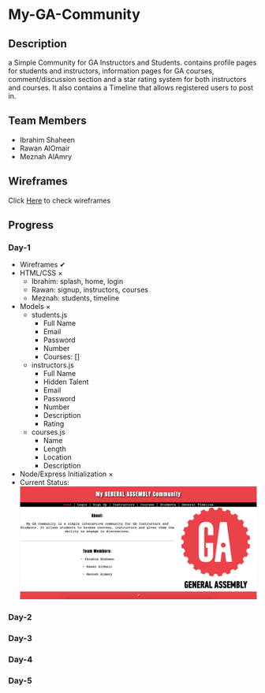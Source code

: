 # My-GA-Community
## Description
a Simple Community for GA Instructors and Students. contains profile pages for students and instructors, information pages for GA courses, comment/discussion section and a star rating system for both instructors and courses. It also contains a Timeline that allows registered users to post in.

## Team Members
- Ibrahim Shaheen
- Rawan AlOmair
- Meznah AlAmry

## Wireframes
Click [Here](./assets/wireframes/README.md) to check wireframes

## Progress

### Day-1
- Wireframes ✔︎
- HTML/CSS ×
    * Ibrahim: splash, home, login
    * Rawan: signup, instructors, courses
    * Meznah: students, timeline
- Models ×
    * students.js
        * Full Name
        * Email
        * Password
        * Number
        * Courses: []
    * instructors.js
        * Full Name
        * Hidden Talent
        * Email
        * Password
        * Number
        * Description
        * Rating
    * courses.js
        * Name
        * Length
        * Location
        * Description
- Node/Express Initialization ×
- Current Status:
![URL](./assets/progress/day_1.png)
### Day-2

### Day-3

### Day-4

### Day-5
